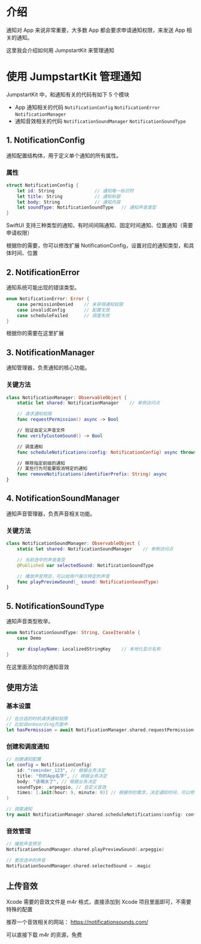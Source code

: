 # 介绍

通知对 App 来说非常重要，大多数 App 都会要求申请通知权限，来发送 App 相关的通知。

这里我会介绍如何用 JumpstartKit 来管理通知

# 使用 JumpstartKit 管理通知

JumpstartKit 中，和通知有关的代码有如下 5 个模块

-   App 通知相关的代码
    `NotificationConfig`
    `NotificationError`
    `NotificationManager`
-   通知音效相关的代码
    `NotificationSoundManager`
    `NotificationSoundType`

## 1. NotificationConfig

通知配置结构体，用于定义单个通知的所有属性。

### 属性

```swift
struct NotificationConfig {
    let id: String               // 通知唯一标识符
    let title: String            // 通知标题
    let body: String             // 通知内容
    let soundType: NotificationSoundType   // 通知声音类型
}

```

SwiftUI 支持三种类型的通知，有时间间隔通知、固定时间通知、位置通知（需要申请权限）

根据你的需要，你可以修改扩展 NotificationConfig，设置对应的通知类型，和具体时间、位置

## 2. NotificationError

通知系统可能出现的错误类型。

```swift
enum NotificationError: Error {
    case permissionDenied    // 未获得通知权限
    case invalidConfig       // 配置无效
    case scheduleFailed      // 调度失败
}
```

根据你的需要在这里扩展

## 3. NotificationManager

通知管理器，负责通知的核心功能。

### 关键方法

```swift
class NotificationManager: ObservableObject {
    static let shared: NotificationManager    // 单例访问点

    // 请求通知权限
    func requestPermission() async -> Bool

    // 验证自定义声音文件
    func verifyCustomSound() -> Bool

    // 调度通知
    func scheduleNotifications(config: NotificationConfig) async throws

    // 移除指定前缀的通知
    // 某些行为可能要取消特定的通知
    func removeNotifications(identifierPrefix: String) async
}
```

## 4. NotificationSoundManager

通知声音管理器，负责声音相关功能。

### 关键方法

```swift
class NotificationSoundManager: ObservableObject {
    static let shared: NotificationSoundManager    // 单例访问点

    // 当前选中的声音类型
    @Published var selectedSound: NotificationSoundType

    // 播放声音预览，可以给用户展示特定的声音
    func playPreviewSound(_ sound: NotificationSoundType)
}
```

## 5. NotificationSoundType

通知声音类型枚举。

```swift
enum NotificationSoundType: String, CaseIterable {
    case Demo

    var displayName: LocalizedStringKey    // 本地化显示名称
}
```

在这里面添加你的通知音效

## 使用方法

### 基本设置

```swift
// 在合适的时机请求通知权限
// 比如说onboarding页面中
let hasPermission = await NotificationManager.shared.requestPermission(
```

### 创建和调度通知

```swift
// 创建通知配置
let config = NotificationConfig(
    id: "reminder_123", // 根据业务决定
    title: "你的App名字", // 根据业务决定
    body: "该喝水了", // 根据业务决定
    soundType: .arpeggio, // 自定义音效
    times: [.init(hour: 9, minute: 0)] // 根据你的需求，决定通知时间，可以修改Config扩展
)

// 调度通知
try await NotificationManager.shared.scheduleNotifications(config: config)

```

### 音效管理

```swift
// 播放声音预览
NotificationSoundManager.shared.playPreviewSound(.arpeggio)

// 更改选中的声音
NotificationSoundManager.shared.selectedSound = .magic
```

## 上传音效

Xcode 需要的音效文件是 m4r 格式，直接添加到 Xcode 项目里面即可，不需要特殊的配置

推荐一个音效相关的网站：
https://notificationsounds.com/

可以直接下载 m4r 的资源，免费
